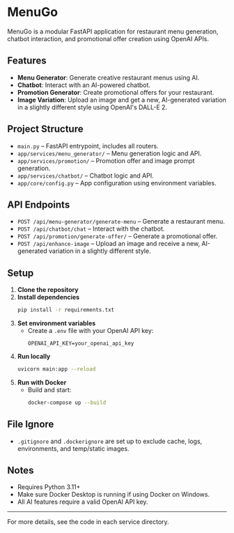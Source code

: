 # MenuGo

MenuGo is a modular FastAPI application for restaurant menu generation, chatbot interaction, and promotional offer creation using OpenAI APIs.

## Features

- **Menu Generator**: Generate creative restaurant menus using AI.
- **Chatbot**: Interact with an AI-powered chatbot.
- **Promotion Generator**: Create promotional offers for your restaurant.
- **Image Variation**: Upload an image and get a new, AI-generated variation in a slightly different style using OpenAI's DALL-E 2.

## Project Structure
- `main.py` – FastAPI entrypoint, includes all routers.
- `app/services/menu_generator/` – Menu generation logic and API.
- `app/services/promotion/` – Promotion offer and image prompt generation.
- `app/services/chatbot/` – Chatbot logic and API.
- `app/core/config.py` – App configuration using environment variables.

## API Endpoints

- `POST /api/menu-generator/generate-menu` – Generate a restaurant menu.
- `POST /api/chatbot/chat` – Interact with the chatbot.
- `POST /api/promotion/generate-offer/` – Generate a promotional offer.
- `POST /api/enhance-image` – Upload an image and receive a new, AI-generated variation in a slightly different style.

## Setup
1. **Clone the repository**
2. **Install dependencies**
   ```bash
   pip install -r requirements.txt
   ```
3. **Set environment variables**
   - Create a `.env` file with your OpenAI API key:
     ```env
     OPENAI_API_KEY=your_openai_api_key
     ```
4. **Run locally**
   ```bash
   uvicorn main:app --reload
   ```
5. **Run with Docker**
   - Build and start:
     ```bash
     docker-compose up --build
     ```

## File Ignore
- `.gitignore` and `.dockerignore` are set up to exclude cache, logs, environments, and temp/static images.

## Notes
- Requires Python 3.11+
- Make sure Docker Desktop is running if using Docker on Windows.
- All AI features require a valid OpenAI API key.

---

For more details, see the code in each service directory.
